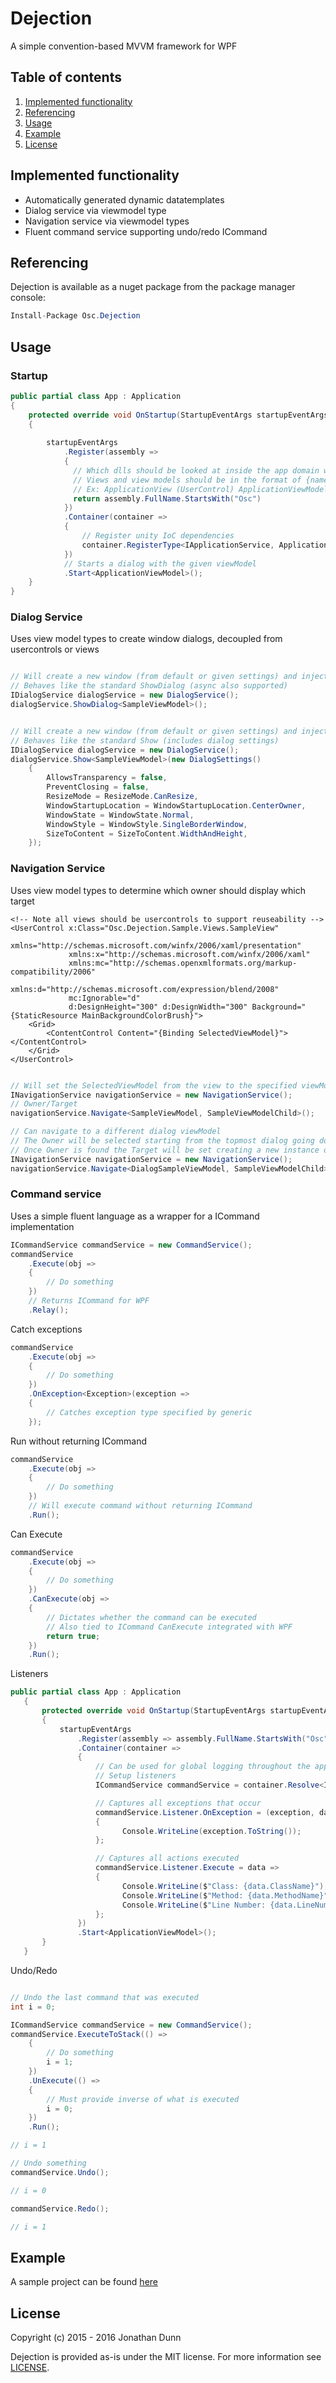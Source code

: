 # Dejection
A simple convention-based MVVM framework for WPF



## Table of contents

1. [Implemented functionality](https://github.com/osc-solutions/Dejection#implemented-functionality)
2. [Referencing](https://github.com/osc-solutions/Dejection#referencing)
3. [Usage](https://github.com/osc-solutions/Dejection#usage)
4. [Example](https://github.com/osc-solutions/Dejection#example)
5. [License](https://github.com/osc-solutions/Dejection#license)



## Implemented functionality
* Automatically generated dynamic datatemplates
* Dialog service via viewmodel type
* Navigation service via viewmodel types
* Fluent command service supporting undo/redo ICommand



## Referencing

Dejection is available as a nuget package from the package manager console:

```csharp
Install-Package Osc.Dejection
```



## Usage



### Startup
```csharp
public partial class App : Application
{
    protected override void OnStartup(StartupEventArgs startupEventArgs)
    {
    
        startupEventArgs
            .Register(assembly =>
            {
              // Which dlls should be looked at inside the app domain when registering views/viewModels
              // Views and view models should be in the format of {name}View and {name}ViewModel
              // Ex: ApplicationView (UserControl) ApplicationViewModel (ViewModel)
              return assembly.FullName.StartsWith("Osc")
            })
            .Container(container =>
            {
                // Register unity IoC dependencies
                container.RegisterType<IApplicationService, ApplicationService>();
            })
            // Starts a dialog with the given viewModel
            .Start<ApplicationViewModel>();
    }
}
```



### Dialog Service
Uses view model types to create window dialogs, decoupled from usercontrols or views
```csharp

// Will create a new window (from default or given settings) and inject its view/viewModel into its resources
// Behaves like the standard ShowDialog (async also supported)
IDialogService dialogService = new DialogService();
dialogService.ShowDialog<SampleViewModel>();

```
```csharp

// Will create a new window (from default or given settings) and inject its view/viewModel into its resources
// Behaves like the standard Show (includes dialog settings)
IDialogService dialogService = new DialogService();
dialogService.Show<SampleViewModel>(new DialogSettings()
    {
        AllowsTransparency = false,
        PreventClosing = false,
        ResizeMode = ResizeMode.CanResize,
        WindowStartupLocation = WindowStartupLocation.CenterOwner,
        WindowState = WindowState.Normal,
        WindowStyle = WindowStyle.SingleBorderWindow,
        SizeToContent = SizeToContent.WidthAndHeight,
    });
```



### Navigation Service
Uses view model types to determine which owner should display which target
```xaml
<!-- Note all views should be usercontrols to support reuseability -->
<UserControl x:Class="Osc.Dejection.Sample.Views.SampleView"
             xmlns="http://schemas.microsoft.com/winfx/2006/xaml/presentation"
             xmlns:x="http://schemas.microsoft.com/winfx/2006/xaml"
             xmlns:mc="http://schemas.openxmlformats.org/markup-compatibility/2006"
             xmlns:d="http://schemas.microsoft.com/expression/blend/2008"
             mc:Ignorable="d"
             d:DesignHeight="300" d:DesignWidth="300" Background="{StaticResource MainBackgroundColorBrush}">
    <Grid>
        <ContentControl Content="{Binding SelectedViewModel}"></ContentControl>
    </Grid>
</UserControl>
```

```csharp

// Will set the SelectedViewModel from the view to the specified viewModel
INavigationService navigationService = new NavigationService();
// Owner/Target
navigationService.Navigate<SampleViewModel, SampleViewModelChild>();
```

```csharp
// Can navigate to a different dialog viewModel
// The Owner will be selected starting from the topmost dialog going down
// Once Owner is found the Target will be set creating a new instance of SelectedViewModel
INavigationService navigationService = new NavigationService();
navigationService.Navigate<DialogSampleViewModel, SampleViewModelChild>();
```



### Command service
Uses a simple fluent language as a wrapper for a ICommand implementation

```csharp
ICommandService commandService = new CommandService();
commandService
    .Execute(obj =>
    {
        // Do something
    })
    // Returns ICommand for WPF
    .Relay();
```

Catch exceptions
```csharp
commandService
    .Execute(obj =>
    {
        // Do something
    })
    .OnException<Exception>(exception =>
    {
        // Catches exception type specified by generic
    });
```

Run without returning ICommand
```csharp
commandService
    .Execute(obj =>
    {
        // Do something
    })
    // Will execute command without returning ICommand
    .Run();
```

Can Execute
```csharp
commandService
    .Execute(obj =>
    {
        // Do something
    })
    .CanExecute(obj =>
    {
        // Dictates whether the command can be executed
        // Also tied to ICommand CanExecute integrated with WPF
        return true;
    })
    .Run();

```

Listeners
```csharp
public partial class App : Application
   {
       protected override void OnStartup(StartupEventArgs startupEventArgs)
       {
           startupEventArgs
               .Register(assembly => assembly.FullName.StartsWith("Osc"))
               .Container(container =>
               {
                   // Can be used for global logging throughout the application
                   // Setup listeners
                   ICommandService commandService = container.Resolve<ICommandService>();

                   // Captures all exceptions that occur
                   commandService.Listener.OnException = (exception, data) =>
                   {
                         Console.WriteLine(exception.ToString());
                   };

                   // Captures all actions executed
                   commandService.Listener.Execute = data =>
                   {
                         Console.WriteLine($"Class: {data.ClassName}");
                         Console.WriteLine($"Method: {data.MethodName}");
                         Console.WriteLine($"Line Number: {data.LineNumber}");
                   };
               })
               .Start<ApplicationViewModel>();
       }
   }
```

Undo/Redo
```csharp

// Undo the last command that was executed
int i = 0;

ICommandService commandService = new CommandService();
commandService.ExecuteToStack(() =>
    {
        // Do something
        i = 1;
    })
    .UnExecute(() =>
    {
        // Must provide inverse of what is executed
        i = 0;
    })
    .Run();

// i = 1

// Undo something
commandService.Undo();

// i = 0

commandService.Redo();

// i = 1
```



## Example

A sample project can be found [here](https://github.com/osc-solutions/Dejection/tree/master/Osc.Dejection.Sample)

## License

Copyright (c) 2015 - 2016 Jonathan Dunn

Dejection is provided as-is under the MIT license. For more information see [LICENSE](https://opensource.org/licenses/MIT).
